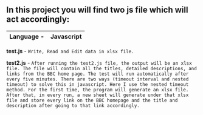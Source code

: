 ## In this project you will find two js file which will act accordingly:

Language - |Javascript|
|--|--|

**test.js** - `Write, Read and Edit data in xlsx file.`

**test2.js** - `After running the test2.js file, the output will be an xlsx file. The file will contain all the titles, detailed descriptions, and links from the BBC home page. The test will run automatically after every five minutes. There are two ways (timeout interval and nested timeout) to solve this in javascript. Here I use the nested timeout method. For the first time, the program will generate an xlsx file. After that, in every run, a new sheet will generate under that xlsx file and store every link on the BBC homepage and the title and description after going to that link accordingly.`
